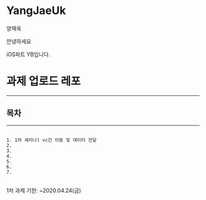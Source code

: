 # YangJaeUk
양재욱

안녕하세요

iOS파트 YB입니다.

# 과제 업로드 레포
<hr/>

## 목차
<hr/>

<pre>
<code>
1. 1차 세미나) vc간 이동 및 데이터 전달
2. 
3.
4.
5.
6.
7.
</code>
</pre>

1차 과제
기한: ~2020.04.24(금)
